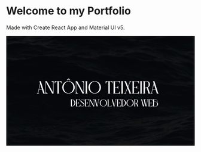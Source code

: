 # Welcome to my Portfolio

Made with Create React App and Material UI v5. 


![Antônio Teixeira's Portfolio](https://raw.githubusercontent.com/antoniojosegteixeira/portfolio/master/public/screenshot.jpg)
